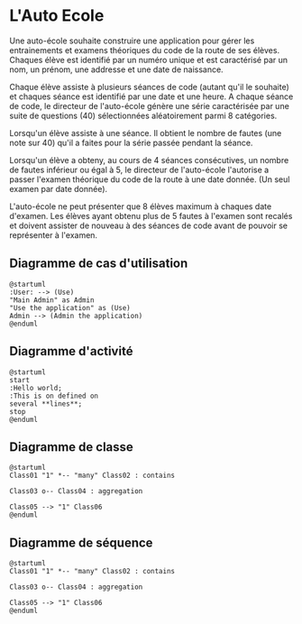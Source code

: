 # L'Auto Ecole

Une auto-école souhaite construire une application pour gérer les entrainements et examens théoriques du code de la route de ses élèves.
Chaques élève est identifié par un numéro unique et est caractérisé par un nom, un prénom, une addresse et une date de naissance.

Chaque élève assiste à plusieurs séances de code (autant qu'il le souhaite) et chaques séance est identifié par une date et une heure.
A chaque séance de code, le directeur de l'auto-école génère une série caractérisée par une suite de questions (40) sélectionnées aléatoirement parmi 8 catégories.

Lorsqu'un élève assiste à une séance. Il obtient le nombre de fautes (une note sur 40) qu'il a faites pour la série passée pendant la séance.

Lorsqu'un élève a obteny, au cours de 4 séances consécutives, un nombre de fautes inférieur ou égal à 5, le directeur de l'auto-école l'autorise a passer l'examen théorique du code de la route à une date donnée.
(Un seul examen par date donnée).

L'auto-école ne peut présenter que 8 élèves maximum à chaques date d'examen. Les élèves ayant obtenu plus de 5 fautes à l'examen sont recalés et doivent assister de nouveau à des séances de code avant de pouvoir se représenter à l'examen.

## Diagramme de cas d'utilisation

```plantuml
@startuml
:User: --> (Use)
"Main Admin" as Admin
"Use the application" as (Use)
Admin --> (Admin the application)
@enduml
```
## Diagramme d'activité

```plantuml
@startuml
start
:Hello world;
:This is on defined on
several **lines**;
stop
@enduml
```


## Diagramme de classe

```plantuml
@startuml
Class01 "1" *-- "many" Class02 : contains

Class03 o-- Class04 : aggregation

Class05 --> "1" Class06
@enduml
```

## Diagramme de séquence

```plantuml
@startuml
Class01 "1" *-- "many" Class02 : contains

Class03 o-- Class04 : aggregation

Class05 --> "1" Class06
@enduml
```